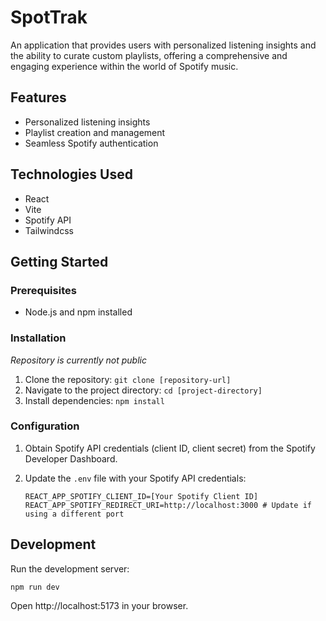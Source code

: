 # SpotTrak

An application that provides users with personalized listening insights and the ability to curate custom playlists, offering a comprehensive and engaging experience within the world of Spotify music.

## Features

- Personalized listening insights
- Playlist creation and management
- Seamless Spotify authentication

## Technologies Used

- React
- Vite
- Spotify API
- Tailwindcss

## Getting Started

### Prerequisites

- Node.js and npm installed

### Installation

_Repository is currently not public_

1. Clone the repository: `git clone [repository-url]`
2. Navigate to the project directory: `cd [project-directory]`
3. Install dependencies: `npm install`

### Configuration

1. Obtain Spotify API credentials (client ID, client secret) from the Spotify Developer Dashboard.
2. Update the `.env` file with your Spotify API credentials:

   ```env
   REACT_APP_SPOTIFY_CLIENT_ID=[Your Spotify Client ID]
   REACT_APP_SPOTIFY_REDIRECT_URI=http://localhost:3000 # Update if using a different port
   ```

## Development

Run the development server:

`npm run dev`

Open http://localhost:5173 in your browser.
